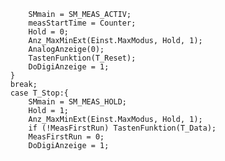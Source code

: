 


            SMmain = SM_MEAS_ACTIV;
            measStartTime = Counter;
            Hold = 0;
            Anz_MaxMinExt(Einst.MaxModus, Hold, 1);
            AnalogAnzeige(0);
            TastenFunktion(T_Reset);
            DoDigiAnzeige = 1;
        }
        break;
        case T_Stop:{
            SMmain = SM_MEAS_HOLD;
            Hold = 1;
            Anz_MaxMinExt(Einst.MaxModus, Hold, 1);
            if (!MeasFirstRun) TastenFunktion(T_Data);
            MeasFirstRun = 0;
            DoDigiAnzeige = 1;